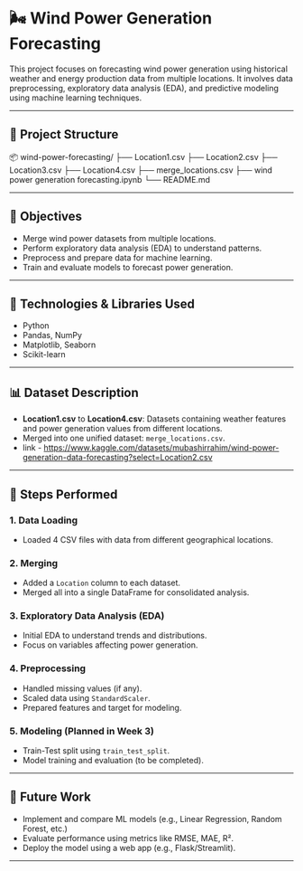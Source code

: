 # 🌬️ Wind Power Generation Forecasting

This project focuses on forecasting wind power generation using historical weather and energy production data from multiple locations. It involves data preprocessing, exploratory data analysis (EDA), and predictive modeling using machine learning techniques.

---

## 📁 Project Structure

📦 wind-power-forecasting/ ├── Location1.csv ├── Location2.csv ├── Location3.csv ├── Location4.csv ├── merge_locations.csv ├── wind power generation forecasting.ipynb └── README.md

---

## 📌 Objectives

- Merge wind power datasets from multiple locations.
- Perform exploratory data analysis (EDA) to understand patterns.
- Preprocess and prepare data for machine learning.
- Train and evaluate models to forecast power generation.

---

## 🧪 Technologies & Libraries Used

- Python
- Pandas, NumPy
- Matplotlib, Seaborn
- Scikit-learn

---

## 📊 Dataset Description

- **Location1.csv** to **Location4.csv**: Datasets containing weather features and power generation values from different locations.
- Merged into one unified dataset: `merge_locations.csv`.
- link - https://www.kaggle.com/datasets/mubashirrahim/wind-power-generation-data-forecasting?select=Location2.csv
  

---

## 🧹 Steps Performed

### 1. Data Loading
- Loaded 4 CSV files with data from different geographical locations.

### 2. Merging
- Added a `Location` column to each dataset.
- Merged all into a single DataFrame for consolidated analysis.

### 3. Exploratory Data Analysis (EDA)
- Initial EDA to understand trends and distributions.
- Focus on variables affecting power generation.

### 4. Preprocessing
- Handled missing values (if any).
- Scaled data using `StandardScaler`.
- Prepared features and target for modeling.

### 5. Modeling (Planned in Week 3)
- Train-Test split using `train_test_split`.
- Model training and evaluation (to be completed).

---

## 🚀 Future Work

- Implement and compare ML models (e.g., Linear Regression, Random Forest, etc.)
- Evaluate performance using metrics like RMSE, MAE, R².
- Deploy the model using a web app (e.g., Flask/Streamlit).



---


